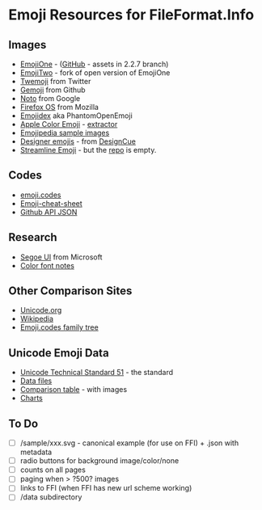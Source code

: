 Emoji Resources for FileFormat.Info
===================================

Images
------
 * [EmojiOne](https://www.emojione.com/) - ([GitHub](https://github.com/emojione/emojione/tree/2.2.7/assets) - assets in 2.2.7 branch)
 * [EmojiTwo](https://emojitwo.github.io/) - fork of open version of EmojiOne
 * [Twemoji](https://github.com/twitter/twemoji/tree/gh-pages/2/svg) from Twitter
 * [Gemoji](https://github.com/github/gemoji) from Github
 * [Noto](https://github.com/googlei18n/noto-emoji) from Google
 * [Firefox OS](https://github.com/mozilla/fxemoji) from Mozilla
 * [Emojidex](https://github.com/emojidex/emojidex-vectors) aka PhantomOpenEmoji
 * [Apple Color Emoji](https://en.wikipedia.org/wiki/Apple_Color_Emoji) - [extractor](https://github.com/tmm1/emoji-extractor)
 * [Emojipedia sample images](https://emojipedia.org/emojipedia/)
 * [Designer emojis](https://www.dropbox.com/s/59ru27fq642m8l0/Designer_Emojis_DesignCue_Updated.zip) - from [DesignCue](https://www.designcue.io/)
 * [Streamline Emoji](http://emoji.streamlineicons.com/) - but the [repo](https://github.com/webalys-hq/streamline-emoji) is empty.

Codes
-----
 * [emoji.codes](https://www.emoji.codes/)
 * [Emoji-cheat-sheet](https://github.com/WebpageFX/emoji-cheat-sheet.com)
 * [Github API JSON](https://api.github.com/emojis)
 
Research
--------
 * [Segoe UI](https://en.wikipedia.org/wiki/Segoe#Emoji_demo) from Microsoft
 * [Color font notes](http://blog.symbolset.com/multicolor-fonts)

Other Comparison Sites
----------------------
 * [Unicode.org](http://unicode.org/emoji/charts/full-emoji-list.html)
 * [Wikipedia](https://commons.wikimedia.org/wiki/Emoji)
 * [Emoji.codes family tree](https://emoji.codes/family)

Unicode Emoji Data
------------------
 * [Unicode Technical Standard 51](http://unicode.org/reports/tr51/tr51-12.html) - the standard
 * [Data files](http://unicode.org/Public/emoji/5.0/)
 * [Comparison table](http://unicode.org/emoji/charts/full-emoji-list.html) - with images
 * [Charts](http://unicode.org/emoji/charts/index.html)

To Do
-----
 - [ ] /sample/xxx.svg - canonical example (for use on FFI) + .json with metadata
 - [ ] radio buttons for background image/color/none
 - [ ] counts on all pages
 - [ ] paging when > ?500? images
 - [ ] links to FFI (when FFI has new url scheme working)
 - [ ] /data subdirectory
